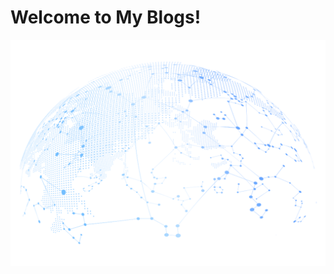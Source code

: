 # Welcome to My Blogs!

<div>
    <center>
        <img src = "./images/background.png">
    </center>
</div>

